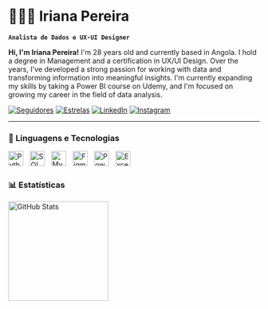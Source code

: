 # 👩🏻‍💻 Iriana Pereira

**`Analista de Dados e UX-UI Designer`**

**Hi, I'm Iriana Pereira!**
I'm 28 years old and currently based in Angola. I hold a degree in Management and a certification in UX/UI Design. Over the years, I've developed a strong passion for working with data and transforming information into meaningful insights. I'm currently expanding my skills by taking a Power BI course on Udemy, and I'm focused on growing my career in the field of data analysis.

<p align="left">

  <span style="display:inline-block;">
    <a href="https://github.com/irianapereira?tab=followers" target="_blank">
      <img 
        alt="Seguidores" 
        title="Me siga no GitHub" 
        src="https://custom-icon-badges.demolab.com/github/followers/irianapereira?color=236ad3&labelColor=1155ba&style=for-the-badge&logo=github&label=Seguidores&logoColor=white"
      />
    </a>
  </span>
  <span style="display:inline-block;">
    <a href="https://github.com/irianapereira?tab=repositories&sort=stargazers" target="_blank">
      <img 
        alt="Estrelas" 
        title="Estrelas nos repositórios" 
        src="https://img.shields.io/github/stars/irianapereira?style=for-the-badge&logo=github&label=Estrelas&color=4caf50"
      />
    </a>
  </span>
  <span style="display:inline-block;">
    <a href="https://www.linkedin.com/in/iriana-pereira-44299b151/" target="_blank">
      <img 
        alt="LinkedIn" 
        title="Conecte-se no LinkedIn" 
        src="https://img.shields.io/badge/LinkedIn-0077B5?style=for-the-badge&logo=linkedin&logoColor=white"
      />
    </a>
  </span>
  <span style="display:inline-block;">
    <a href="https://www.instagram.com/irianafpereira/" target="_blank">
      <img 
        alt="Instagram" 
        title="Siga no Instagram" 
        src="https://img.shields.io/badge/Instagram-E4405F?style=for-the-badge&logo=instagram&logoColor=white"
      />
    </a>
  </span>

</p>

---

### 🤖 Linguagens e Tecnologias

<img 
    align="left" 
    alt="Python" 
    title="Python"
    width="30px" 
    style="padding-right: 10px;" 
    src="https://cdn.jsdelivr.net/gh/devicons/devicon@latest/icons/python/python-original.svg" 
/>

<img 
    align="left" 
    alt="SQL" 
    title="SQL"
    width="30px" 
    style="padding-right: 10px;" 
    src="https://cdn.jsdelivr.net/gh/devicons/devicon@latest/icons/postgresql/postgresql-original.svg" 
/>

<img 
    align="left" 
    alt="MySQL" 
    title="MySQL"
    width="30px" 
    style="padding-right: 10px;" 
    src="https://cdn.jsdelivr.net/gh/devicons/devicon@latest/icons/mysql/mysql-original.svg" 
/>

<img 
    align="left" 
    alt="Figma" 
    title="Figma"
    width="30px" 
    style="padding-right: 10px;" 
    src="https://cdn.jsdelivr.net/gh/devicons/devicon@latest/icons/figma/figma-original.svg" 
/>


<img 
    align="left" 
    alt="Power BI" 
    title="Power BI"
    width="30px" 
    style="padding-right: 10px;" 
    src="https://img.icons8.com/color/48/power-bi.png" 
/>

<!-- Excel -->
<img 
  align="left" 
  alt="Excel" 
  title="Excel"
  width="30px" 
  style="padding-right: 10px;" 
  src="https://img.icons8.com/color/48/microsoft-excel-2019--v1.png"
/>

<br/>
<br/>

### 📊 Estatísticas

<p align="left">
  <img 
    alt="GitHub Stats" 
    height="200" 
    style="padding-right: 10px;" 
    src="https://github-readme-stats.vercel.app/api?username=irianapereira&show_icons=true&theme=tokyonight&include_all_commits=true&locale=pt-br" 
  />

